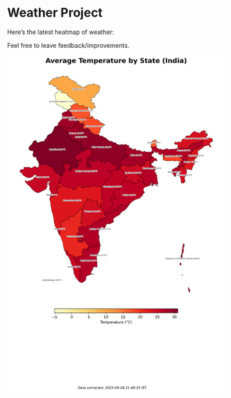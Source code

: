 # Weather Project

Here’s the latest heatmap of weather:

Feel free to leave feedback/improvements.

![India Heatmap](docs/assets/india_heatmap.png?v=D95DFB)
